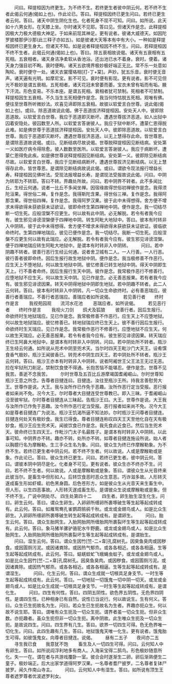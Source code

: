 <!-- { "loadSidebar": true } -->
　　问曰。释提桓因为终更生。为不终不生。若终更生者彼中阴云何。若不终不生者此偈云何通(偈如上也)。作此论已。答曰。释提桓因终已更生问曰。若终已更生者云何。答曰。诸天中阴生阴化生也。化者死身不现不可知。问曰。如所说。此天如十六男女形。在天膝上坐。尔时诸天不见耶。答曰见。但诸天作是念。此释提桓因极大力极大德极大神足。于如来前现其神足。更有说者。彼诸大威德天。如因陀罗披楼那伊沙那(此三释子亦如五)。如是彼诸大天等本有中有大小。一种如是释提桓因终已更生身大。但诸天不知。如是说者释提桓因不终不生。问曰。若释提桓因不终不生者。此偈云何通(偈如上也)。答曰。除五衰相故说偈。诸天有五衰相有五死相。五衰相者。诸天身洁净柔软从香池浴。还出池已水不着身。衰时。便着。诸天身力强目初不眴。衰时便眴。诸天五欲境界极妙极好端正无比。常不乐一处意如陶轮。衰时便守一处。诸天衣裳璎珞相[打-丁+棠]。声妙。犹五乐音。衰时便无音声。诸天遍有光明。如摩尼宝。影不可见。衰时便有影现。更有说者。影不可见但光不极妙是谓五衰相。五死相者。诸天花冠未曾萎而萎。宝衣未曾有垢而有垢。腋下汗流。形色变易。不乐本座。是谓五死相。衰相者犹可禁制。死相者不可禁制。释提桓因生五衰相。不久当生五死相便作是念。我当何恃怙脱五死相。观唯有佛。便往至世尊所听微妙法。欢喜见谛即除五衰相。故彼以软爱言白世尊。说此偈(偈如上也)。或曰。除恶道故说此偈。佛于恶道拔济释提桓因。安处天人中。彼即除恶道故。以软爱言白世尊。我应于恶道即灭断坏。遭遇世尊拔济恶道。如人出狱中囚着安隐处。彼囚数至人所。以软爱言答谢彼人。我应于狱中断坏。遭蒙仁恩得脱此难。如是佛世尊于恶道拔济释提桓因。安处天人中。彼即除恶道故。以软爱言白世尊。我应于恶道即灭断坏。遭遇世尊拔济恶道。以无上慧得存此命。皆世尊恩。是谓除恶道故说偈。或曰。见断结病尽故说偈。世尊脱释提桓因见断结病。安处第一义如医疗病令得除愈。彼人数数至医所。以软爱言答谢彼人。我应于病断坏。遭蒙仁恩得免此疾。如是佛世尊说释提桓因见断结病。安处第一义。彼即除见断结病尽故。以软爱言白世尊。我应于见断结病断坏。遭遇世尊拔济见断结病。以无上慧得存此命。皆世尊恩。是谓除见断结病故说此偈。或曰。谓欲令现法报行增益长寿。释提桓因见佛听法。受现法报增益长寿。是谓现法受报故说此偈。问曰。中阴为转耶为不转耶。答曰不转。界趣处所故。问曰。若中阴界不转者。此不多闻比丘。生经云何通。说者一比丘不多闻坐禅。因宿缘故得世俗初禅彼作是念。我得须陀洹果。得世俗二禅。复作是念。我得斯陀含果。得世俗三禅。复作是念。我得阿那含果。得世俗四禅。复作是念。我得阿罗汉果。彼于此中未得想得。舍方便不增求未得欲得未获欲获未证欲证。彼即命终生第四禅地中阴。便作是念。我一切结尽断一切生死。应般涅槃不应更生。何以故有此中阴。必无解脱。若令有者我今应有。彼生邪见诽谤涅槃便于四禅地中阴。转生阿毗大地狱中。答曰。彼本有时转非入中阴转。彼于此中未得想得。舍方便不增求未得欲得未获欲获未证欲证。彼临欲命终时。生第四禅地瑞应。彼见已便作是念。我一切结尽。我断一切生死。应般涅槃不应更生何以故有此瑞应。必无解脱。若令有者我今应有。彼生邪见诽谤涅槃。便于四禅地瑞应转生阿毗大地狱中。是谓本有时转非入中阴转。
　　问曰。若中阴趣不转者。彼善行恶行生经云何通。说者舍卫城有二人。一人行善。一人行恶。彼行善者彼即命终。因后生报行故生地狱中阴。便作是念。我当极修善不作恶行。应生天上不堕地狱。何以故生地狱中阴。彼忆修善已转生地狱中阴。得天中阴即生天上。行不善者命终。因后生报行生天中阴。彼作是念。我常极作恶行不修善行。应堕地狱不应生天。何以故生天中阴。见已作是念。必无善恶报果。若有者我今应有。彼生邪见诽谤因果。转天中阴得地狱中阴即生地狱。若中阴趣不转者。此二人云何转。答曰。彼本有时转非入中阴转。凡一切众生命欲终时。必有善恶瑞应。彼善行者善瑞应。不善行者恶瑞应。善瑞应者如所说偈。
　　若见善行者　　终时作是言
　　我视苑园观　　流河水花池
　　恶瑞应者。如所说偈。
　　若见恶行者　　终时作是言
　　我视火刀剑　　鸱犬及狐狼
　　彼善行者。因后生报行。命欲终时生地狱瑞应。见已作是念。我常极修善不作恶行。应生天上不应堕地狱。何以故生地狱瑞应。彼忆修善已。转地狱瑞应终已生天上。彼不善行因后生报行。命欲终时生天瑞应。见已作是念。我常极作恶行不修善行。应堕地狱不应生天。何以故生天瑞应。必无善恶报果。若令有者我今应有。彼生邪见诽谤因果。转天瑞应终已生阿鼻大地狱中。是谓本有时转非入中阴转。问曰。若中阴处所不转者。瓶沙王生经云何通。如所说从兜术中阴至兜术天。当尔时四天王毗沙门大天王。设肴馔食香气极妙。瓶沙王闻彼香已。转兜术中阴生四天王。若中阴处所不转者。瓶沙王云何转。答曰。瓶沙王亦本有时转非入中阴转。说者阿阇世王父王法王无过无恶。捡在牢狱刑刀削足。禁制饮食使不得通。长抱苦恼不能堪忍。便作是念。世尊不见我苦。善逝不念我苦。
　　尔时世尊及五百比丘游摩竭国耆阇崛山。尔时世尊知瓶沙王意之所念。告尊者目揵连曰。目揵连。汝往至瓶沙王所。持我言善慰劳大王。世尊作是说。大王。我与汝所作已作免于恶趣。汝所作恶行定当受报。恶行报者如来尚不免。况今大王。尔时尊者大目揵连受世尊教已。即入三昧。于耆阇崛山没至彼牢狱。尔时尊者目揵连从三昧起。告瓶沙王曰。大王。世尊作是说。大王我与汝所作已作免于恶趣。汝今所作恶行定当受报。恶行报者如来尚不免。况今大王如是尊者目揵连广为说法。瓶沙王饥渴所逼不知法妙。尔时瓶沙王问尊者目揵连。目揵连何处天有极妙食。我生已得食。尊者目揵连称叹四天王天至他化自在天有极妙食。瓶沙王应生兜术天。闻彼饮食已作是念。我先食此近食已。然后当生兜术天。彼命终已生四天王。作毗沙门太子名最胜子。是谓本有时转非入中阴转。以此事可知。中阴界亦不转。趣亦不转。处所亦不转。如尊者目揵连施设所说。始人者以胸臆行名为摩睺勒。生三手众生名为象。问曰。彼众生为终已作摩睺勒象。为不终不生。若终已更生者中阴云何。若不终不生者。何以故说。人或是摩睺勒或是象。作此论已。答曰。彼众生终已更生。问曰。若终已更生者。彼中阴云何。答曰。谓彼本阴中阴尽是化。化者身不可见。更有说者。彼众生亦不终亦不生。问曰。若不终不生者。何以故说。人或是摩睺勒或是象。答曰。谓彼众生从光音终来此彼当尔。是畜生中但形如人。后转饮食恶时恶众生意恶。巧诈滋多故。人形转灭遂成畜生形如虾蟆。初色黑身圆。后色苍形方。如是彼众生从光音天来生畜生中。但人形。以生四恶事故。人形转灭遂成畜生形。是谓彼众生说或摩睺勒或是象。但不终不生。广说中阴处尽。
四生处第四十二
　　四生者。卵生胎生湿生化生。问曰。卵生云何。答曰。谓众生卵生。入卵卵所缠卵所裹啄破生等生起等起成转成有。此云何。答曰。如雁鸳鸯孔雀鹦鹉鸲鹆千秋。或龙或金翅鸟或人。如是比众生卵生。入卵卵所缠卵所裹啄破生转生起等起成转成有。是谓卵生。
　　问曰。胎生云何。答曰。谓众生胎网生。入胎网胎网所缠胎网所裹裂坏生等生起等起成转成有。此云何。答曰。象马猪羊骡驴骆驼水牛野鹿。或龙或金翅鸟或人。如是比众生胎网生。入胎网胎网所缠胎网所裹裂坏生等生起等起成转成有。是谓胎生。
　　问曰。湿生云何。答曰。谓众生因竹[竺-二+韋]孔腐树孔。因臭鱼臭肉或因秽食。或因圊厕污泥。或因诸粪除。或因热气郁烝。或各各相近。或各各相逼。生等生起等起成转成有。此云何。答曰。蛣蜣蚊虻飞蛾蝇虫蚁子。或龙或金翅鸟或人。如是比众生因竹[竺-二+韋]孔腐树孔。因臭鱼臭肉。或因秽食。或因圊厕污泥。或因诸粪除。或因热气郁烝。或各各相近。或各各相逼。生等生起等起成转成有。是谓湿生。
　　问曰。化生云何。答曰。谓众生成就一切根具足身支节。一时生等生起等起成转成有。此云何。答曰。一切地狱一切饿鬼一切中阴一切天。或龙或金翅鸟或人。如是比众生成就一切根具足身支节。一时生等生起等起成转成有。是谓化生。
　　问曰。四生有何性。答曰。四阴五阴性。欲色界五阴性。无色界四阴性。是谓四生性。已种相身已有自然。说性已当说行。何以故说生。生有何义。答曰。众生已生扼故名为生。问曰。若众生已生扼故名为生者。界趣亦扼众生。何以故不说生耶。答曰。谓唯有众生扼及一切众生扼。谓界者虽一切众生扼。但非众生数。亦扼趣者。虽众生扼但非一切众生扼。离中阴故。此生唯众生扼及一切众生扼。是故说四生。问曰。四生界有几生。答曰。欲界一切四生可得。色无色界唯一切化生。问曰。此四生趣有几生。答曰。地狱饿鬼天唯一化生。更有说者。饿鬼胎生可得。如彼饿鬼女。向尊者目揵连。说偈。
　　昼有二五子　　夜间亦二五
　　寻生我已食　　我意犹不饱
　　畜生及人一切四生可得。问曰。云何知人中有卵生。答曰。如所说阎浮利地多有商人。入海采宝得二鹄鸟。形色极妙随意所化。失一一在。谓在者与共游戏覆卧一室。彼合会时遂渐生二卵。卵后渐熟便生二童子。极妙端正。后大出家学道得阿罗汉果。一名尊者耆尸披罗。二名尊者复钵尸披罗。闻久作南山寺主。
　　问曰。云何知人中有湿生。答曰。如所说有顶生王尊者遮罗尊者优波遮罗利女。
